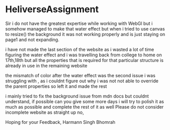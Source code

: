 # HeliverseAssignment
Sir i do not have the greatest expertise while working with WebGl but i somehow managed to make that water effect but when i tried to use canvas to resize() the background it was not working properly and is just staying on page1 and not expanding.


i have not made the last section of the website as i wasted a lot of time figuring the water effect and i was travelling back from college to home on 17th,18th but all the properties that is required for that particular structure is already in use in the remaining website


the mismatch of color after the water effect was the second issue i was struggling with , as i couldnt figure out why i was not not able to override the parent properties so left it and made the rest 

i mainly tried to fix the background issue from mdn docs but couldnt understand,
if possible can you give some more days i will try to polish it as much as possible and complete the rest of it as well
Please do not consider incomplete website as straight up no,

Hoping for your Feedback,
Harmann Singh Bhomrah

